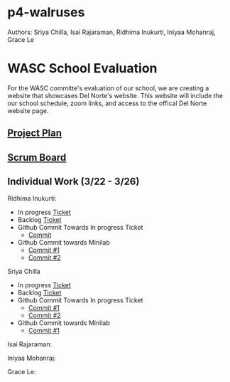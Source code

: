 # p4-walruses
Authors: Sriya Chilla, Isai Rajaraman, Ridhima Inukurti, Iniyaa Mohanraj, Grace Le

# WASC School Evaluation
For the WASC committe's evaluation of our school, we are creating a website that showcases Del Norte's website. This website will include the our school schedule, zoom links, and access to the offical Del Norte website page. 

## [Project Plan](https://docs.google.com/presentation/d/1rOeBUSWEfO3Z_pq9emZUawKFRtPyqgKsz_CeKIXD_Cs/edit?usp=sharing)
## [Scrum Board](https://github.com/ridhimainukurti/group-2/projects/1)

## Individual Work (3/22 - 3/26)

Ridhima Inukurti: 
 - In progress [Ticket](https://github.com/ridhimainukurti/group-2/projects/1#card-57812432)
 - Backlog [Ticket](https://github.com/ridhimainukurti/group-2/projects/1#card-57812437)
 - Github Commit Towards In progress Ticket
   - [Commit](https://github.com/ridhimainukurti/group-2/commit/d145a35b1df26169f05049f3c79050313711ef72#diff-987e401d5516c8765502085102cf766cb564570c05acd7ebb9c9c655d2ca27ea)
 - Github Commit towards Minilab
   - [Commit #1](https://github.com/ridhimainukurti/group-2/commit/ac3a2e3fa04d431d34c537386cc2e2e7f038f2c9#diff-9e350bb02a53858996ec70148e2dd2fd375ebaceaebe86341ecfaf44b62e3763) 
   - [Commit #2](https://github.com/ridhimainukurti/group-2/commit/875f831df7a592d51d3f1cd2ccf66124d4d983f2#diff-9e350bb02a53858996ec70148e2dd2fd375ebaceaebe86341ecfaf44b62e3763) 

Sriya Chilla 
 - In progress [Ticket](https://github.com/ridhimainukurti/group-2/projects/1#card-57812426)
 - Backlog [Ticket](https://github.com/ridhimainukurti/group-2/projects/1#card-57812456)
 - Github Commit Towards In progress Ticket
   - [Commit #1](https://github.com/ridhimainukurti/group-2/commit/cf377158c080f23e919a4259d6d39c09d083c4d6)
   - [Commit #2](https://github.com/ridhimainukurti/group-2/commit/6dd18d1c642a6c53a78b71bd545d226af678c584)
 - Github Commit towards Minilab
   - [Commit #1](https://github.com/ridhimainukurti/group-2/commit/2b99ea55ddea8ca1f44f48523ef9da31d79f938a)

Isai Rajaraman: 

Iniyaa Mohanraj: 

Grace Le: 
